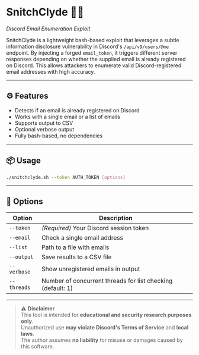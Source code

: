 # SnitchClyde 🕵️‍♂️  
_Discord Email Enumeration Exploit_

SnitchClyde is a lightweight bash-based exploit that leverages a subtle information disclosure vulnerability in Discord's `/api/v9/users/@me` endpoint. By injecting a forged `email_token`, it triggers different server responses depending on whether the supplied email is already registered on Discord. This allows attackers to enumerate valid Discord-registered email addresses with high accuracy.

---

## ⚙️ Features

- Detects if an email is already registered on Discord  
- Works with a single email or a list of emails  
- Supports output to CSV  
- Optional verbose output  
- Fully bash-based, no dependencies

---

## 📦 Usage

```bash
./snitchclyde.sh --token AUTH_TOKEN [options]
```

---

## 🔧 Options

| Option      | Description                                                           |
| ----------- | --------------------------------------------------------------------- |
| `--token`   | *(Required)* Your Discord session token                               |
| `--email`   | Check a single email address                                          |
| `--list`    | Path to a file with emails                                            |
| `--output`  | Save results to a CSV file                                            |
| `--verbose` | Show unregistered emails in output                                    |
| `--threads` | Number of concurrent threads for list checking (default: 1)           |

---

> ⚠️ **Disclaimer**  
> This tool is intended for **educational and security research purposes only**.  
> Unauthorized use **may violate Discord's Terms of Service** and **local laws**.  
> The author assumes **no liability** for misuse or damages caused by this software.

